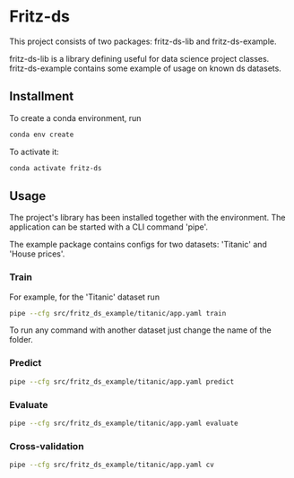 # Fritz-ds

This project consists of two packages: fritz-ds-lib and fritz-ds-example.

fritz-ds-lib is a library defining useful for data science project classes.</br>
fritz-ds-example contains some example of usage on known ds datasets.

## Installment

To create a conda environment, run

```sh
conda env create
```

To activate it:

```sh
conda activate fritz-ds
```

## Usage

The project's library has been installed together with the environment.
The application can be started with a CLI command 'pipe'.

The example package contains configs for two datasets: 'Titanic' and 'House prices'.

### Train

For example, for the 'Titanic' dataset run

```sh
pipe --cfg src/fritz_ds_example/titanic/app.yaml train
```

To run any command with another dataset just change the name of the folder.


### Predict

```sh
pipe --cfg src/fritz_ds_example/titanic/app.yaml predict
```

### Evaluate

```sh
pipe --cfg src/fritz_ds_example/titanic/app.yaml evaluate
```

### Cross-validation

```sh
pipe --cfg src/fritz_ds_example/titanic/app.yaml cv
```
